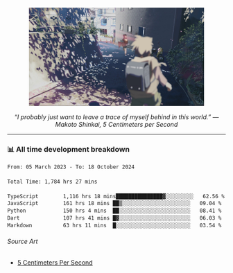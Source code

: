 <p align="center"><img src="asset/header.jpg" width="80%"/></p>
<p align="center"><i>“I probably just want to leave a trace of myself behind in this world.” ― Makoto Shinkai, 5 Centimeters per Second</i></p>

---
<!--
<details>
  <summary>📃 My Resume</summary>

### Education

- 📖 **Computer Science**\
📆 10/2021 - present\
📍 **Thang Long University** - Hoang Mai, Hanoi, Vietnam

### Experience

<img align="right" src="https://img.shields.io/badge/Figma-F24E1E?style=flat&logo=figma&logoColor=white"/>
<img align="right" src="https://img.shields.io/badge/node.js-6DA55F?style=flat&logo=node.js&logoColor=white"/>
<img align="right" src="https://img.shields.io/badge/Next.js-black?style=flat&logo=next.js&logoColor=white"/>
<img align="right" src="https://img.shields.io/badge/TypeScript-007ACC?style=flat&logo=typescript&logoColor=white"/>


- 👨‍💻 **Frontend Web Intern**\
📆 07/2023 - present\
📍 **MQ ICT Solutions** - Hoang Mai, Hanoi, Vietnam
</details> 
-->

### 📊 All time development breakdown

<!--START_SECTION:waka-->

```txt
From: 05 March 2023 - To: 18 October 2024

Total Time: 1,784 hrs 27 mins

TypeScript        1,116 hrs 18 mins███████████████▓░░░░░░░░░   62.56 %
JavaScript        161 hrs 18 mins ██▒░░░░░░░░░░░░░░░░░░░░░░   09.04 %
Python            150 hrs 4 mins  ██░░░░░░░░░░░░░░░░░░░░░░░   08.41 %
Dart              107 hrs 41 mins █▓░░░░░░░░░░░░░░░░░░░░░░░   06.03 %
Markdown          63 hrs 11 mins  █░░░░░░░░░░░░░░░░░░░░░░░░   03.54 %
```

<!--END_SECTION:waka-->

###### Source Art

-  [5 Centimeters Per Second](https://wallhaven.cc/w/nrowq1)

